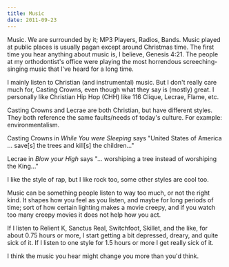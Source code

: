 ```yaml
---
title: Music
date: 2011-09-23
---
```


Music. We are surrounded by it; MP3 Players, Radios, Bands. Music played at public places is usually pagan except around Christmas time. The first time you hear anything about music is, I believe, Genesis 4:21. The people at my orthodontist's office were playing the most horrendous screeching-singing music that I've heard for a long time.

I mainly listen to Christian (and instrumental) music. But I don't really care much for, Casting Crowns, even though what they say is (mostly) great. I personally like Christian Hip Hop (CHH) like 116 Clique, Lecrae, Flame, etc.

Casting Crowns and Lecrae are both Christian, but have different styles. They both reference the same faults/needs of today's culture. For example: environmentalism.

Casting Crowns in *While You were Sleeping* says "United States of America ... save[s] the trees and kill[s] the children..."

Lecrae in *Blow your High* says "... worshiping a tree instead of worshiping the King..."

I like the style of rap, but I like rock too, some other styles are cool too.

Music can be something people listen to way too much, or not the right kind. It shapes how you feel as you listen, and maybe for long periods of time; sort of how certain lighting makes a movie creepy, and if you watch too many creepy movies it does not help how you act.

If I listen to Relient K, Sanctus Real, Switchfoot, Skillet, and the like, for about 0.75 hours or more, I start getting a bit depressed, dreary, and quite sick of it. If I listen to one style for 1.5 hours or more I get really sick of it.

I think the music you hear might change you more than you'd think.
